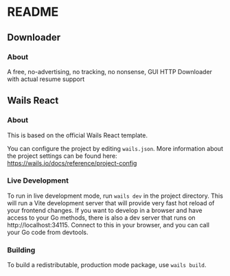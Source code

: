# README

## Downloader

### About

A free, no-advertising, no tracking, no nonsense, GUI HTTP Downloader with actual resume support 

## Wails React

### About

This is based on the official Wails React template.

You can configure the project by editing `wails.json`. More information about the project settings can be found
here: https://wails.io/docs/reference/project-config

### Live Development

To run in live development mode, run `wails dev` in the project directory. This will run a Vite development
server that will provide very fast hot reload of your frontend changes. If you want to develop in a browser
and have access to your Go methods, there is also a dev server that runs on http://localhost:34115. Connect
to this in your browser, and you can call your Go code from devtools.

### Building

To build a redistributable, production mode package, use `wails build`.
